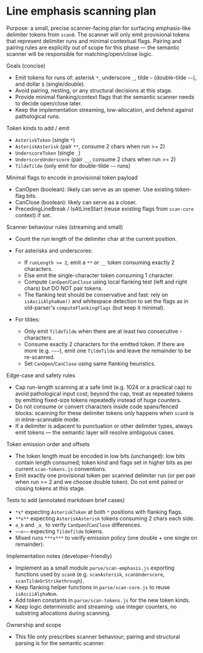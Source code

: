 # Line emphasis scanning plan

Purpose: a small, precise scanner-facing plan for surfacing emphasis-like delimiter tokens from `scan0`.
The scanner will only emit provisional tokens that represent delimiter runs and minimal contextual flags. Pairing and pairing rules are explicitly out of scope for this phase — the semantic scanner will be responsible for matching/open/close logic.

Goals (concise)
- Emit tokens for runs of: asterisk `*`, underscore `_`, tilde `~` (double-tilde `~~`), and dollar `$` (single/double).
- Avoid pairing, nesting, or any structural decisions at this stage.
- Provide minimal flanking/context flags that the semantic scanner needs to decide open/close later.
- Keep the implementation streaming, low-allocation, and defend against pathological runs.

Token kinds to add / emit
- `AsteriskToken` (single `*`)
- `AsteriskAsterisk` (pair `**`, consume 2 chars when run >= 2)
- `UnderscoreToken` (single `_`)
- `UnderscoreUnderscore` (pair `__`, consume 2 chars when run >= 2)
- `TildeTilde` (only emit for double-tilde `~~` runs)

Minimal flags to encode in provisional token payload
- CanOpen (boolean): likely can serve as an opener. Use existing token-flag bits.
- CanClose (boolean): likely can serve as a closer.
- PrecedingLineBreak / IsAtLineStart (reuse existing flags from `scan-core` context) if set.

Scanner behaviour rules (streaming and small)
- Count the run length of the delimiter char at the current position.
- For asterisks and underscores:
  - If `runLength >= 2`, emit a `**` or `__` token consuming exactly 2 characters.
  - Else emit the single-character token consuming 1 character.
  - Compute `CanOpen`/`CanClose` using local flanking test (left and right chars) but DO NOT pair tokens.
  - The flanking test should be conservative and fast: rely on `isAsciiAlphaNum()` and whitespace detection to set the flags as in old-parser's `computeFlankingFlags` (but keep it minimal).

- For tildes:
  - Only emit `TildeTilde` when there are at least two consecutive `~` characters.
  - Consume exactly 2 characters for the emitted token. If there are more (e.g. `~~~`), emit one `TildeTilde` and leave the remainder to be re-scanned.
  - Set `CanOpen`/`CanClose` using same flanking heuristics.


Edge-case and safety rules
- Cap run-length scanning at a safe limit (e.g. 1024 or a practical cap) to avoid pathological input cost; beyond the cap, treat as repeated tokens by emitting fixed-size tokens repeatedly instead of huge counters.
- Do not consume or convert characters inside code spans/fenced blocks: scanning for these delimiter tokens only happens when `scan0` is in inline-scannable mode.
- If a delimiter is adjacent to punctuation or other delimiter types, always emit tokens — the semantic layer will resolve ambiguous cases.

Token emission order and offsets
- The token length must be encoded in low bits (unchanged): low bits contain length consumed; token kind and flags set in higher bits as per current `scan-tokens.js` conventions.
- Emit exactly one provisional token per scanned delimiter run (or per pair when run >= 2 and we choose double token). Do not emit paired or closing tokens at this stage.

Tests to add (annotated markdown brief cases)
- `*x*` expecting `AsteriskToken` at both `*` positions with flanking flags.
- `**x**` expecting `AsteriskAsterisk` tokens consuming 2 chars each side.
- `a_b` and `_a_` to verify `CanOpen`/`CanClose` differences.
- `~~x~~` expecting `TildeTilde` tokens.
- Mixed runs `***x***` to verify emission policy (one double + one single on remainder).

Implementation notes (developer-friendly)
 - Implement as a small module `parse/scan-emphasis.js` exporting functions used by `scan0` (e.g. `scanAsterisk`, `scanUnderscore`, `scanTildeOrStrikethrough`).
- Keep flanking helper functions in `parse/scan-core.js` to reuse `isAsciiAlphaNum`.
- Add token constants in `parse/scan-tokens.js` for the new token kinds.
- Keep logic deterministic and streaming: use integer counters, no substring allocations during scanning.

Ownership and scope
- This file only prescribes scanner behaviour; pairing and structural parsing is for the semantic scanner.

